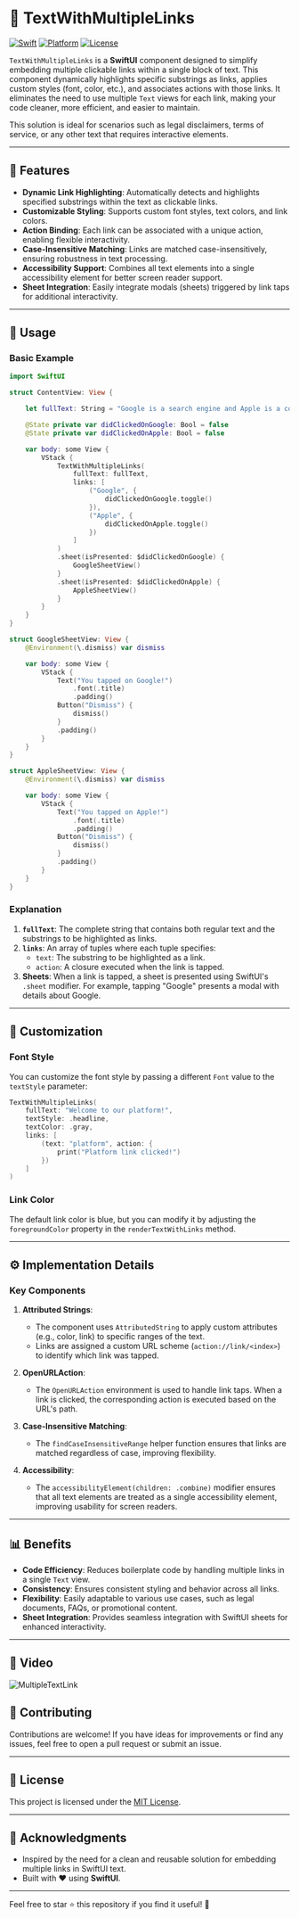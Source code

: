 # 📝 TextWithMultipleLinks

[![Swift](https://img.shields.io/badge/Swift-5.9-orange)](https://swift.org)
[![Platform](https://img.shields.io/badge/Platform-iOS-blue)](https://developer.apple.com/ios)
[![License](https://img.shields.io/badge/License-MIT-green)](LICENSE)

`TextWithMultipleLinks` is a **SwiftUI** component designed to simplify embedding multiple clickable links within a single block of text. This component dynamically highlights specific substrings as links, applies custom styles (font, color, etc.), and associates actions with those links. It eliminates the need to use multiple `Text` views for each link, making your code cleaner, more efficient, and easier to maintain.

This solution is ideal for scenarios such as legal disclaimers, terms of service, or any other text that requires interactive elements.

---

## 🌟 Features

- **Dynamic Link Highlighting**: Automatically detects and highlights specified substrings within the text as clickable links.
- **Customizable Styling**: Supports custom font styles, text colors, and link colors.
- **Action Binding**: Each link can be associated with a unique action, enabling flexible interactivity.
- **Case-Insensitive Matching**: Links are matched case-insensitively, ensuring robustness in text processing.
- **Accessibility Support**: Combines all text elements into a single accessibility element for better screen reader support.
- **Sheet Integration**: Easily integrate modals (sheets) triggered by link taps for additional interactivity.

---

## 🚀 Usage

### Basic Example

```swift
import SwiftUI

struct ContentView: View {

    let fullText: String = "Google is a search engine and Apple is a company"

    @State private var didClickedOnGoogle: Bool = false
    @State private var didClickedOnApple: Bool = false

    var body: some View {
        VStack {
            TextWithMultipleLinks(
                fullText: fullText,
                links: [
                    ("Google", {
                        didClickedOnGoogle.toggle()
                    }),
                    ("Apple", {
                        didClickedOnApple.toggle()
                    })
                ]
            )
            .sheet(isPresented: $didClickedOnGoogle) {
                GoogleSheetView()
            }
            .sheet(isPresented: $didClickedOnApple) {
                AppleSheetView()
            }
        }
    }
}

struct GoogleSheetView: View {
    @Environment(\.dismiss) var dismiss

    var body: some View {
        VStack {
            Text("You tapped on Google!")
                .font(.title)
                .padding()
            Button("Dismiss") {
                dismiss()
            }
            .padding()
        }
    }
}

struct AppleSheetView: View {
    @Environment(\.dismiss) var dismiss

    var body: some View {
        VStack {
            Text("You tapped on Apple!")
                .font(.title)
                .padding()
            Button("Dismiss") {
                dismiss()
            }
            .padding()
        }
    }
}
```

### Explanation

1. **`fullText`**: The complete string that contains both regular text and the substrings to be highlighted as links.
2. **`links`**: An array of tuples where each tuple specifies:
   - `text`: The substring to be highlighted as a link.
   - `action`: A closure executed when the link is tapped.
3. **Sheets**: When a link is tapped, a sheet is presented using SwiftUI's `.sheet` modifier. For example, tapping "Google" presents a modal with details about Google.

---

## 🎨 Customization

### Font Style

You can customize the font style by passing a different `Font` value to the `textStyle` parameter:

```swift
TextWithMultipleLinks(
    fullText: "Welcome to our platform!",
    textStyle: .headline,
    textColor: .gray,
    links: [
        (text: "platform", action: {
            print("Platform link clicked!")
        })
    ]
)
```

### Link Color

The default link color is blue, but you can modify it by adjusting the `foregroundColor` property in the `renderTextWithLinks` method.

---

## ⚙️ Implementation Details

### Key Components

1. **Attributed Strings**:
   - The component uses `AttributedString` to apply custom attributes (e.g., color, link) to specific ranges of the text.
   - Links are assigned a custom URL scheme (`action://link/<index>`) to identify which link was tapped.

2. **OpenURLAction**:
   - The `OpenURLAction` environment is used to handle link taps. When a link is clicked, the corresponding action is executed based on the URL's path.

3. **Case-Insensitive Matching**:
   - The `findCaseInsensitiveRange` helper function ensures that links are matched regardless of case, improving flexibility.

4. **Accessibility**:
   - The `accessibilityElement(children: .combine)` modifier ensures that all text elements are treated as a single accessibility element, improving usability for screen readers.

---

## 📊 Benefits

- **Code Efficiency**: Reduces boilerplate code by handling multiple links in a single `Text` view.
- **Consistency**: Ensures consistent styling and behavior across all links.
- **Flexibility**: Easily adaptable to various use cases, such as legal documents, FAQs, or promotional content.
- **Sheet Integration**: Provides seamless integration with SwiftUI sheets for enhanced interactivity.

---

## 🎥 Video
![MultipleTextLink](https://github.com/user-attachments/assets/0b31cc0d-a261-4381-8df7-dd8f4b08489f)


## 🤝 Contributing

Contributions are welcome! If you have ideas for improvements or find any issues, feel free to open a pull request or submit an issue.

---

## 📄 License

This project is licensed under the [MIT License](LICENSE).

---

## 📢 Acknowledgments

- Inspired by the need for a clean and reusable solution for embedding multiple links in SwiftUI text.
- Built with ❤️ using **SwiftUI**.

---

Feel free to star ⭐ this repository if you find it useful! 🚀
